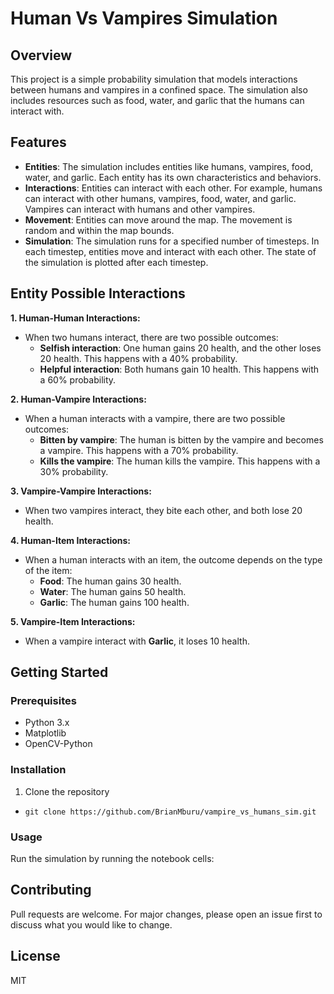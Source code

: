 # Human Vs Vampires Simulation

## Overview
This project is a simple probability simulation that models interactions between humans and vampires in a confined space. The simulation also includes resources such as food, water, and garlic that the humans can interact with.

## Features
- **Entities**: The simulation includes entities like humans, vampires, food, water, and garlic. Each entity has its own characteristics and behaviors.
- **Interactions**: Entities can interact with each other. For example, humans can interact with other humans, vampires, food, water, and garlic. Vampires can interact with humans and other vampires.
- **Movement**: Entities can move around the map. The movement is random and within the map bounds.
- **Simulation**: The simulation runs for a specified number of timesteps. In each timestep, entities move and interact with each other. The state of the simulation is plotted after each timestep.


## Entity Possible Interactions
**1. Human-Human Interactions:**
- When two humans interact, there are two possible outcomes:
    - **Selfish interaction**: One human gains 20 health, and the other loses 20 health. This happens with a 40% probability.
    - **Helpful interaction**: Both humans gain 10 health. This happens with a 60% probability.

**2. Human-Vampire Interactions:**
- When a human interacts with a vampire, there are two possible outcomes:
    - **Bitten by vampire**: The human is bitten by the vampire and becomes a vampire. This happens with a 70% probability.
    - **Kills the vampire**: The human kills the vampire. This happens with a 30% probability.

**3. Vampire-Vampire Interactions:**
- When two vampires interact, they bite each other, and both lose 20 health.

**4. Human-Item Interactions:**
- When a human interacts with an item, the outcome depends on the type of the item:
    - **Food**: The human gains 30 health.
    - **Water**: The human gains 50 health.
    - **Garlic**: The human gains 100 health.

**5. Vampire-Item Interactions:**
- When a vampire interact with **Garlic**, it loses 10 health.


## Getting Started
### Prerequisites
- Python 3.x
- Matplotlib
- OpenCV-Python

### Installation
1. Clone the repository
- `git clone https://github.com/BrianMburu/vampire_vs_humans_sim.git`

### Usage
Run the simulation by running the notebook cells:


## Contributing
Pull requests are welcome. For major changes, please open an issue first to discuss what you would like to change.

## License
MIT
